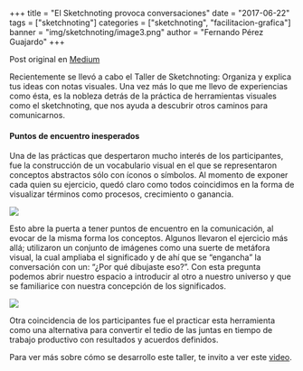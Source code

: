 +++
title = "El Sketchnoting provoca conversaciones"
date = "2017-06-22"
tags = ["sketchnoting"]
categories = ["sketchnoting", "facilitacion-grafica"]
banner = "img/sketchnoting/image3.png"
author = "Fernando Pérez Guajardo"
+++

Post original en [Medium](https://medium.com/@fernandoprezguajardo/el-sketchnoting-provoca-conversaciones-b866966c765a)


Recientemente se llevó a cabo el Taller de Sketchnoting: Organiza y explica tus ideas con notas visuales. Una vez más lo que me llevo de experiencias como ésta, es la nobleza detrás de la práctica de herramientas visuales como el sketchnoting, que nos ayuda a descubrir otros caminos para comunicarnos.


#### Puntos de encuentro inesperados


Una de las prácticas que despertaron mucho interés de los participantes, fue la construcción de un vocabulario visual en el que se representaron conceptos abstractos sólo con íconos o símbolos.
Al momento de exponer cada quien su ejercicio, quedó claro como todos coincidimos en la forma de visualizar términos como procesos, crecimiento o ganancia.

![][1]

Esto abre la puerta a tener puntos de encuentro en la comunicación, al evocar de la misma forma los conceptos. Algunos llevaron el ejercicio más allá; utilizaron un conjunto de imágenes como una suerte de metáfora visual, la cual ampliaba el significado y de ahí que se “engancha” la conversación con un: “¿Por qué dibujaste eso?”. Con esta pregunta podemos abrir nuestro espacio a introducir al otro a nuestro universo y que se familiarice con nuestra concepción de los significados.

![][2]

Otra coincidencia de los participantes fue el practicar esta herramienta como una alternativa para convertir el tedio de las juntas en tiempo de trabajo productivo con resultados y acuerdos definidos.

Para ver más sobre cómo se desarrollo este taller, te invito a ver este [video](https://www.youtube.com/watch?v=wDCj7W2mF68&feature=youtu.be).

[1]: /img/sketchnoting/image1.png
[2]: /img/sketchnoting/image2.png

